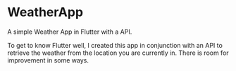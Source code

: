 # WeatherApp

A simple Weather App in Flutter with a API.

To get to know Flutter well, I created this app in conjunction with an API to retrieve the weather from the location you are currently in. There is room for improvement in some ways.
